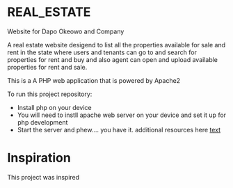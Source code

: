 # REAL_ESTATE
Website for Dapo Okeowo  and Company

A real estate website desigend to list all the properties available for sale and rent in the state where users and tenants can go to and search for properties for rent and buy and also agent can open and upload available properties for rent and sale.

This is a A PHP web application that is powered by Apache2

To run this project repository:
-   Install php on your device
-   You will need to instll apache web server on your device and set it up for php development
-   Start the server and phew.... you have it.
additional resources here [text](https://www.sitepoint.com/how-to-install-php-on-windows/)


# Inspiration
This project was inspired 